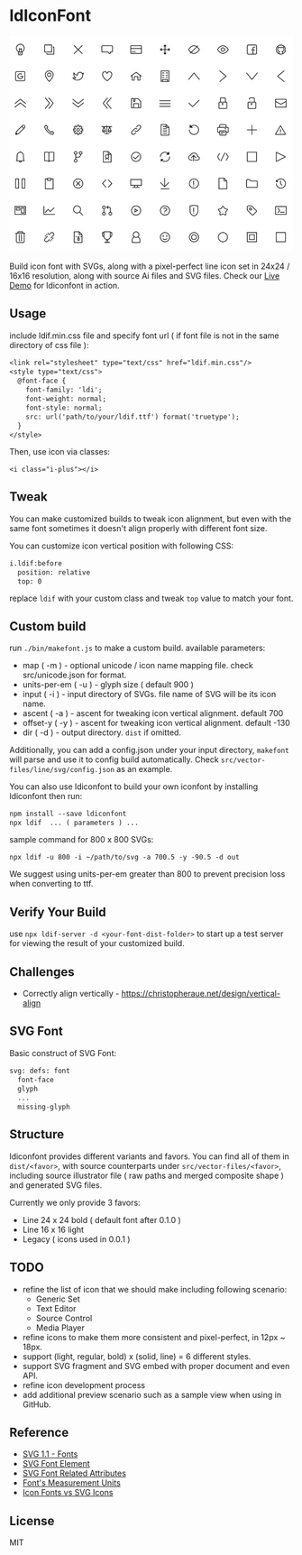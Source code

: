 # ldIconFont

![ldiconfont preview](https://github.com/loadingio/ldiconfont/blob/master/screenshot.png?raw=true)

Build icon font with SVGs, along with a pixel-perfect line icon set in 24x24 / 16x16 resolution, along with source Ai files and SVG files. Check our [Live Demo](http://loadingio.github.io/ldiconfont/) for ldiconfont in action. 


## Usage

include ldif.min.css file and specify font url ( if font file is not in the same directory of css file ):

    <link rel="stylesheet" type="text/css" href="ldif.min.css"/>
    <style type="text/css">
      @font-face {
        font-family: 'ldi';
        font-weight: normal;
        font-style: normal;
        src: url('path/to/your/ldif.ttf') format('truetype');
      }
    </style>

Then, use icon via classes:

    <i class="i-plus"></i>


## Tweak

You can make customized builds to tweak icon alignment, but even with the same font sometimes it doesn't align properly with different font size. 

You can customize icon vertical position with following CSS:

    i.ldif:before
      position: relative
      top: 0

replace `ldif` with your custom class and tweak `top` value to match your font.


## Custom build

run `./bin/makefont.js` to make a custom build. available parameters:

 - map ( -m ) - optional unicode / icon name mapping file. check src/unicode.json for format.
 - units-per-em ( -u ) - glyph size ( default 900 )
 - input ( -i ) - input directory of SVGs. file name of SVG will be its icon name.
 - ascent ( -a ) - ascent for tweaking icon vertical alignment. default 700
 - offset-y ( -y ) - ascent for tweaking icon vertical alignment. default -130
 - dir ( -d ) - output directory. `dist` if omitted.

Additionally, you can add a config.json under your input directory, `makefont` will parse and use it to config build automatically. Check `src/vector-files/line/svg/config.json` as an example.

You can also use ldiconfont to build your own iconfont by installing ldiconfont then run:

    npm install --save ldiconfont
    npx ldif  ... ( parameters ) ...

sample command for 800 x 800 SVGs:

    npx ldif -u 800 -i ~/path/to/svg -a 700.5 -y -90.5 -d out

We suggest using units-per-em greater than 800 to prevent precision loss when converting to ttf.


## Verify Your Build

use `npx ldif-server -d <your-font-dist-folder>` to start up a test server for viewing the result of your customized build.



## Challenges

 - Correctly align vertically - https://christopheraue.net/design/vertical-align


## SVG Font

Basic construct of SVG Font:

    svg: defs: font
      font-face
      glyph
      ...
      missing-glyph


## Structure

ldiconfont provides different variants and favors. You can find all of them in `dist/<favor>`, with source counterparts under `src/vector-files/<favor>`, including source illustrator file ( raw paths and merged composite shape ) and generated SVG files. 

Currently we only provide 3 favors:

 - Line 24 x 24 bold ( default font after 0.1.0 )
 - Line 16 x 16 light
 - Legacy ( icons used in 0.0.1 )


## TODO

 - refine the list of icon that we should make including following scenario:
   - Generic Set
   - Text Editor
   - Source Control
   - Media Player
 - refine icons to make them more consistent and pixel-perfect, in 12px ~ 18px.
 - support (light, regular, bold) x (solid, line) = 6 different styles.
 - support SVG fragment and SVG embed with proper document and even API.
 - refine icon development process
 - add additional preview scenario such as a sample view when using in GitHub.


## Reference

 - [SVG 1.1 - Fonts](https://www.w3.org/TR/SVG11/fonts.html)
 - [SVG Font Element](https://developer.mozilla.org/en-US/docs/Web/SVG/Element/font)
 - [SVG Font Related Attributes](https://docs.google.com/spreadsheets/d/1NBUILrdB3uDDPzyicEU8WApkTXL9sZVmta7yneXlKIA/edit?usp=sharing)
 - [Font's Measurement Units](https://i.stack.imgur.com/Z0TnA.png)
 - [Icon Fonts vs SVG Icons](https://lambdatest.com/blog/its-2019-lets-end-the-debate-on-icon-fonts-vs-svg-icons)


## License

MIT
